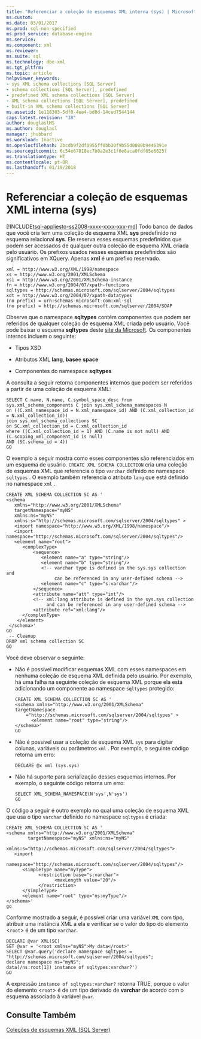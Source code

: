 ```yaml
---
title: "Referenciar a coleção de esquemas XML interna (sys) | Microsoft Docs"
ms.custom: 
ms.date: 03/01/2017
ms.prod: sql-non-specified
ms.prod_service: database-engine
ms.service: 
ms.component: xml
ms.reviewer: 
ms.suite: sql
ms.technology: dbe-xml
ms.tgt_pltfrm: 
ms.topic: article
helpviewer_keywords:
- sys XML schema collections [SQL Server]
- schema collections [SQL Server], predefined
- predefined XML schema collections [SQL Server]
- XML schema collections [SQL Server], predefined
- built-in XML schema collections [SQL Server]
ms.assetid: 1e118303-5df0-4ee4-bd8d-14ced7544144
caps.latest.revision: "18"
author: douglaslMS
ms.author: douglasl
manager: jhubbard
ms.workload: Inactive
ms.openlocfilehash: 2bcdb9f2df0955ff0bb30f9b55d0080b9446391e
ms.sourcegitcommit: 6c54e67818ec7b0a2e3c1f6e8aca0fdf65e6625f
ms.translationtype: HT
ms.contentlocale: pt-BR
ms.lasthandoff: 01/19/2018
---
```

# <a name="reference-the-built-in-xml-schema-collection-sys"></a>Referenciar a coleção de esquemas XML interna (sys)
[!INCLUDE[tsql-appliesto-ss2008-xxxx-xxxx-xxx-md](../../includes/tsql-appliesto-ss2008-xxxx-xxxx-xxx-md.md)] Todo banco de dados que você cria tem uma coleção de esquema XML **sys** predefinido no esquema relacional **sys**. Ele reserva esses esquemas predefinidos que podem ser acessados de qualquer outra coleção de esquema XML criada pelo usuário. Os prefixos usados nesses esquemas predefinidos são significativos em XQuery. Apenas **xml** é um prefixo reservado.  
  
```  
xml = http://www.w3.org/XML/1998/namespace  
xs = http://www.w3.org/2001/XMLSchema  
xsi = http://www.w3.org/2001/XMLSchema-instance  
fn = http://www.w3.org/2004/07/xpath-functions  
sqltypes = http://schemas.microsoft.com/sqlserver/2004/sqltypes  
xdt = http://www.w3.org/2004/07/xpath-datatypes  
(no prefix) = urn:schemas-microsoft-com:xml-sql  
(no prefix) = http://schemas.microsoft.com/sqlserver/2004/SOAP  
```  
  
 Observe que o namespace **sqltypes** contém componentes que podem ser referidos de qualquer coleção de esquema XML criada pelo usuário. Você pode baixar o esquema **sqltypes** deste [site da Microsoft](http://go.microsoft.com/fwlink/?linkid=31850). Os componentes internos incluem o seguinte:  
  
-   Tipos XSD  
  
-   Atributos XML **lang**, **base**e **space**  
  
-   Componentes do namespace **sqltypes**  
  
 A consulta a seguir retorna componentes internos que podem ser referidos a partir de uma coleção de esquema XML:  
  
```  
SELECT C.name, N.name, C.symbol_space_desc from sys.xml_schema_components C join sys.xml_schema_namespaces N  
on ((C.xml_namespace_id = N.xml_namespace_id) AND (C.xml_collection_id = N.xml_collection_id))  
join sys.xml_schema_collections SC  
on SC.xml_collection_id = C.xml_collection_id  
where ((C.xml_collection_id = 1) AND (C.name is not null) AND (C.scoping_xml_component_id is null)   
AND (SC.schema_id = 4))  
GO  
```  
  
 O exemplo a seguir mostra como esses componentes são referenciados em um esquema de usuário. `CREATE XML SCHEMA COLLECTION` cria uma coleção de esquemas XML que referencia o tipo `varchar` definido no namespace `sqltypes` . O exemplo também referencia o atributo `lang` que está definido no namespace `xml` .  
  
```  
CREATE XML SCHEMA COLLECTION SC AS '  
<schema   
   xmlns="http://www.w3.org/2001/XMLSchema"   
   targetNamespace="myNS"  
   xmlns:ns="myNS"  
   xmlns:s="http://schemas.microsoft.com/sqlserver/2004/sqltypes" >   
   <import namespace="http://www.w3.org/XML/1998/namespace"/>  
   <import namespace="http://schemas.microsoft.com/sqlserver/2004/sqltypes"/>  
   <element name="root">  
      <complexType>  
          <sequence>  
             <element name="a" type="string"/>  
             <element name="b" type="string"/>  
             <!-- varchar type is defined in the sys.sys collection and   
                  can be referenced in any user-defined schema -->  
             <element name="c" type="s:varchar"/>  
          </sequence>  
          <attribute name="att" type="int"/>  
          <!-- xml:lang attribute is defined in the sys.sys collection   
               and can be referenced in any user-defined schema -->  
          <attribute ref="xml:lang"/>  
      </complexType>  
    </element>  
 </schema>'  
GO  
 -- Cleanup  
DROP xml schema collection SC   
GO  
```  
  
 Você deve observar o seguinte:  
  
-   Não é possível modificar esquemas XML com esses namespaces em nenhuma coleção de esquema XML definida pelo usuário. Por exemplo, há uma falha na seguinte coleção de esquema XML porque ela está adicionando um componente ao namespace `sqltypes` protegido:  
  
    ```  
    CREATE XML SCHEMA COLLECTION SC AS '  
    <schema xmlns="http://www.w3.org/2001/XMLSchema"   
    targetNamespace    
        ="http://schemas.microsoft.com/sqlserver/2004/sqltypes" >   
          <element name="root" type="string"/>  
    </schema>'  
    GO  
    ```  
  
-   Não é possível usar a coleção de esquema XML `sys` para digitar colunas, variáveis ou parâmetros `xml` . Por exemplo, o seguinte código retorna um erro:  
  
    ```  
    DECLARE @x xml (sys.sys)  
    ```  
  
-   Não há suporte para serialização desses esquemas internos. Por exemplo, o seguinte código retorna um erro:  
  
    ```  
    SELECT XML_SCHEMA_NAMESPACE(N'sys',N'sys')  
    GO  
    ```  
  
 O código a seguir é outro exemplo no qual uma coleção de esquema XML que usa o tipo `varchar` definido no namespace `sqltypes` é criada:  
  
```  
CREATE XML SCHEMA COLLECTION SC AS '  
<schema xmlns="http://www.w3.org/2001/XMLSchema"   
        targetNamespace="myNS" xmlns:ns="myNS"  
        xmlns:s="http://schemas.microsoft.com/sqlserver/2004/sqltypes">  
   <import     
     namespace="http://schemas.microsoft.com/sqlserver/2004/sqltypes"/>  
      <simpleType name="myType">  
            <restriction base="s:varchar">  
                  <maxLength value="20"/>  
            </restriction>  
      </simpleType>  
      <element name="root" type="ns:myType"/>  
</schema>'  
go  
```  
  
 Conforme mostrado a seguir, é possível criar uma variável `XML` com tipo, atribuir uma instância XML a ela e verificar se o valor do tipo do elemento <`root`> é de um tipo `varchar`.  
  
```  
DECLARE @var XML(SC)  
SET @var = '<root xmlns="myNS">My data</root>'  
SELECT @var.query('declare namespace sqltypes = "http://schemas.microsoft.com/sqlserver/2004/sqltypes";  
declare namespace ns="myNS";   
data(/ns:root[1]) instance of sqltypes:varchar?')  
GO  
```  
  
 A expressão `instance of sqltypes:varchar?` retorna TRUE, porque o valor do elemento <`root`> é de um tipo derivado de **varchar** de acordo com o esquema associado à variável `@var`.  
  
## <a name="see-also"></a>Consulte Também  
 [Coleções de esquemas XML &#40;SQL Server&#41;](../../relational-databases/xml/xml-schema-collections-sql-server.md)  
  
  
